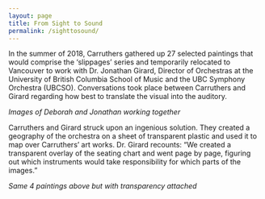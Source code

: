 ```yaml
---
layout: page
title: From Sight to Sound
permalink: /sighttosound/
---
```


In the summer of 2018, Carruthers gathered up 27 selected paintings that would comprise the ‘slippages’ series and temporarily relocated to Vancouver to work with Dr. Jonathan Girard, Director of Orchestras at the University of British Columbia School of Music and the UBC Symphony Orchestra (UBCSO). Conversations took place between Carruthers and Girard regarding how best to translate the visual into the auditory. 

*Images of Deborah and Jonathan working together*
 
Carruthers and Girard struck upon an ingenious solution. They created a geography of the orchestra on a sheet of transparent plastic and used it to map over Carruthers’ art works. Dr. Girard recounts: “We created a transparent overlay of the seating chart and went page by page, figuring out which instruments would take responsibility for which parts of the images.”
 
*Same 4 paintings above but with transparency attached*	
